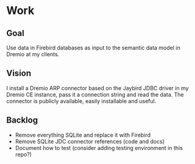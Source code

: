 # Work

## Goal

Use data in Firebird databases as input to the semantic data model in Dremio at my clients.

## Vision

I install a Dremio ARP connector based on the Jaybird JDBC driver in my Dremio CE instance,
pass it a connection string and read the data.
The connector is publicly available, easily installable and useful.

## Backlog

* Remove everything SQLite and replace it with Firebird
* Remove SQLite JDC connector references (code and docs)
* Document how to test (consider adding testing environment in this repo?)
